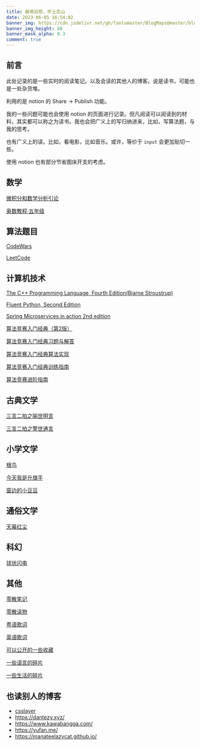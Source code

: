 ```yaml
---
title: 敝帚旧笥，怀土恋山
date: 2023-06-05 16:54:02
banner_img: https://cdn.jsdelivr.net/gh/fanlumaster/BlogMaps@master/blogs/pictures/arietty02.jpg
banner_img_height: 60
banner_mask_alpha: 0.3
comment: true
---
```


<div class="markdown-body">

## 前言

此处记录的是一些实时的阅读笔记。以及会读的其他人的博客。说是读书，可能也是一处杂货堆。

利用的是 notion 的 Share -> Publish 功能。

我的一些问题可能也会使用 notion 的页面进行记录。但凡阅读可以阅读到的材料，其实都可以称之为读书。我也会把广义上的写归纳进来，比如，写算法题，与我的思考。

也有广义上的读。比如，看电影，比如音乐。或许，等价于 `input` 会更加贴切一些。

使用 notion 也有部分节省图床开支的考虑。

## 数学

[微积分和数学分析引论](https://fanyfull.notion.site/721361381b20474180dc134788c1ca50)

[奥数教程·五年级](https://fanyfull.notion.site/7e192f7e9b1643d5a4482c06976a2bf9)

## 算法题目

[CodeWars](https://fanyfull.notion.site/CodeWars-4812eac168734ccd83ca497543994eac)

[LeetCode](https://fanyfull.notion.site/LeetCode-d85f6037a3554b77af3533a292fcf652)

## 计算机技术

[The C++ Programming Language, Fourth Edition(Bjarne Stroustrup)](https://fanyfull.notion.site/The-C-Programming-Language-Fourth-Edition-Bjarne-Stroustrup-6b15980026c94278a40d27368b04ca7f)

[Fluent Python, Second Edition](https://fanyfull.notion.site/Fluent-Python-db60990bd77b477782635135d512e200)

[Spring Microservices in action 2nd edition](https://fanyfull.notion.site/Spring-Microservices-in-action-2nd-edition-5b75619fe783426286a667436a2d1092)

[算法竞赛入门经典（第2版）](https://fanyfull.notion.site/bca5ed4fb1bd4d14a7afcacb70aae688)

[算法竞赛入门经典习题与解答](https://fanyfull.notion.site/97845b4b68584fe599c288343e143863)

[算法竞赛入门经典算法实现](https://fanyfull.notion.site/9e4e0aeebb9a453589eee60b03f5bf02)

[算法竞赛入门经典训练指南](https://fanyfull.notion.site/b0e75530979b4f96bde0177f3938a0bc)

[算法竞赛进阶指南](https://fanyfull.notion.site/e90f04e24009428aa4ad41aca1fc690d)

## 古典文学

[三言二拍之喻世明言](https://fanyfull.notion.site/5e738c8e36b44d1a90bbf6afdb5e6799)

[三言二拍之警世通言](https://fanyfull.notion.site/88a5b3131af843a3b31237d1f2f3d4c5)

## 小学文学

[根鸟](https://fanyfull.notion.site/af0d0dd3cb3d4b3eb757be02390b5511)

[今天我是升旗手](https://fanyfull.notion.site/b5880ba5004941ce881d0c1ab5cc100d)

[窗边的小豆豆](https://fanyfull.notion.site/58463838c1c141bca26a6cfc4f9fde8e)

## 通俗文学

[天幕红尘](https://fanyfull.notion.site/cd5334667d6945f29a267bf46c8652c6)

## 科幻

[球状闪电](https://fanyfull.notion.site/be507ec2c35b429caaa4138fd2ba98de)

## 其他

[零散笔记](https://fanyfull.notion.site/c02cd4a4a7de4045ada7e896661a513b)

[零散读物](https://fanyfull.notion.site/ad939c3e9a6f449aa247738dc3dd7a59)

[粤语歌词](https://fanyfull.notion.site/bd54b9aefb3a442da4e2a58b24efa405)

[英语歌词](https://fanyfull.notion.site/c7b4c00148d448f68959f320bbcecc4b)

[可以公开的一些收藏](https://fanyfull.notion.site/68f5bacecd6e435a917e79030e15809e)

[一些语言的碎片](https://fanyfull.notion.site/92df45faecc14b548ad52fab9930b47c)

[一些生活的碎片](https://fanyfull.notion.site/0b84a3975f564f8fbc1830a7c0fa96fb)

## 也读别人的博客

- [csslayer](https://www.csslayer.info/wordpress/)
- <https://dantezy.xyz/>
- <https://www.kawabangga.com/>
- <https://yufan.me/>
- <https://manateelazycat.github.io/>

</div>

